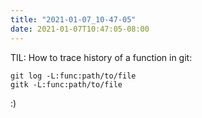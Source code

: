 ```yaml
---
title: "2021-01-07_10-47-05"
date: 2021-01-07T10:47:05-08:00
---
```


TIL: How to trace history of a function in git:
```
git log -L:func:path/to/file
gitk -L:func:path/to/file
```
:)
